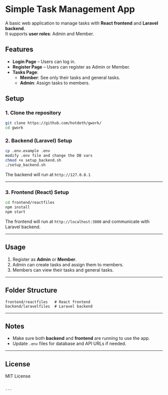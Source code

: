 
# Simple Task Management App

A basic web application to manage tasks with **React frontend** and **Laravel backend**.  
It supports **user roles**: Admin and Member.


## Features

- **Login Page** – Users can log in.  
- **Register Page** – Users can register as Admin or Member.  
- **Tasks Page**:
  - **Member**: See only their tasks and general tasks.  
  - **Admin**: Assign tasks to members.  


## Setup

### 1. Clone the repository
```bash
git clone https://github.com/hotdeth/gwork/
cd gwork
````

### 2. Backend (Laravel) Setup

```bash
cp .env.example .env 
modify .env file and change the DB vars
chmod +x setup_backend.sh 
./setup_backend.sh 
```

The backend will run at `http://127.0.0.1`

---

### 3. Frontend (React) Setup

```bash
cd frontend/reactfiles
npm install
npm start
```

The frontend will run at `http://localhost:3000` and communicate with Laravel backend.

---

## Usage

1. Register as **Admin** or **Member**.
2. Admin can create tasks and assign them to members.
3. Members can view their tasks and general tasks.

---

## Folder Structure

```
frontend/reactfiles   # React frontend
backend/laravelfiles  # Laravel backend
```

---

## Notes

* Make sure both **backend** and **frontend** are running to use the app.
* Update `.env` files for database and API URLs if needed.

---

## License

MIT License

```

---

